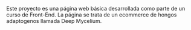 Este proyecto es una página web básica desarrollada como parte de un curso de Front-End. La página se trata de un ecommerce de hongos adaptogenos llamada Deep Mycelium.